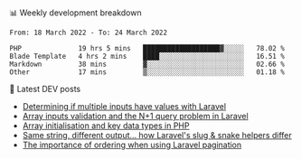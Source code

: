 📊 Weekly development breakdown
<!--START_SECTION:waka-->

```text
From: 18 March 2022 - To: 24 March 2022

PHP              19 hrs 5 mins   ███████████████████▓░░░░░   78.02 %
Blade Template   4 hrs 2 mins    ████░░░░░░░░░░░░░░░░░░░░░   16.51 %
Markdown         38 mins         ▓░░░░░░░░░░░░░░░░░░░░░░░░   02.66 %
Other            17 mins         ▒░░░░░░░░░░░░░░░░░░░░░░░░   01.18 %
```

<!--END_SECTION:waka-->

📕 Latest DEV posts
<!-- BLOG-POST-LIST:START -->
- [Determining if multiple inputs have values with Laravel](https://dev.to/michaelvickersuk/determining-if-multiple-inputs-have-values-with-laravel-km6)
- [Array inputs validation and the N+1 query problem in Laravel](https://dev.to/michaelvickersuk/array-inputs-validation-and-the-n1-query-problem-in-laravel-2agb)
- [Array initialisation and key data types in PHP](https://dev.to/michaelvickersuk/array-initialisation-and-key-data-types-in-php-1e5b)
- [Same string, different output... how Laravel&#39;s slug &amp; snake helpers differ](https://dev.to/michaelvickersuk/same-string-different-output-how-laravels-slug-snake-helpers-differ-1ccj)
- [The importance of ordering when using Laravel pagination](https://dev.to/michaelvickersuk/the-importance-of-ordering-when-using-laravel-pagination-1e37)
<!-- BLOG-POST-LIST:END -->
